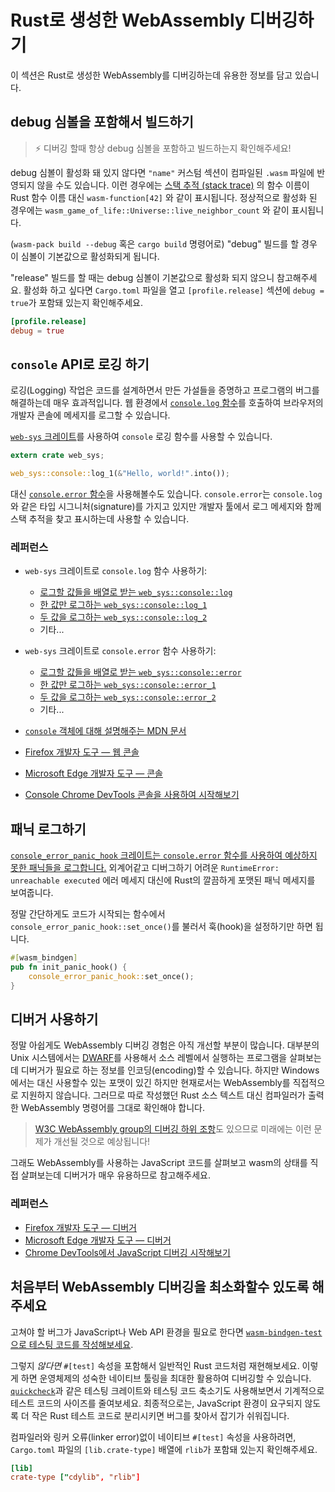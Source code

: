 # Rust로 생성한 WebAssembly 디버깅하기 

이 섹션은 Rust로 생성한 WebAssembly를 디버깅하는데 유용한 정보를 담고 있습니다.

## debug 심볼을 포함해서 빌드하기

> ⚡ 디버깅 할때 항상 debug 심볼을 포함하고 빌드하는지 확인해주세요!

debug 심볼이 활성화 돼 있지 않다면 `"name"` 커스텀 섹션이 컴파일된 `.wasm` 파일에 반영되지 않을 수도 있습니다. 이런 경우에는 [스택 추적 (stack trace)](https://ko.wikipedia.org/wiki/스택_추적) 의 함수 이름이 Rust 함수 이름 대신 `wasm-function[42]` 와 같이 표시됩니다. 정상적으로 활성화 된 경우에는 `wasm_game_of_life::Universe::live_neighbor_count` 와 같이 표시됩니다.

(`wasm-pack build --debug` 혹은 `cargo build` 명령어로) "debug" 빌드를 할 경우 이 심볼이 기본값으로 활성화되게 됩니다.

"release" 빌드를 할 때는 debug 심볼이 기본값으로 활성화 되지 않으니 참고해주세요. 활성화 하고 싶다면 `Cargo.toml` 파일을 열고 `[profile.release]` 섹션에 `debug = true`가 포함돼 있는지 확인해주세요.

```toml
[profile.release]
debug = true
```

## `console` API로 로깅 하기

로깅(Logging) 작업은 코드를 설계하면서 만든 가설들을 증명하고 프로그램의 버그를 해결하는데 매우 효과적입니다. 웹 환경에서 [`console.log`
함수](https://developer.mozilla.org/en-US/docs/Web/API/Console/log)를 호출하여 브라우저의 개발자 콘솔에 메세지를 로그할 수 있습니다.

[`web-sys` 크레이트][web-sys]를 사용하여 `console` 로깅 함수를 사용할 수 있습니다.

```rust
extern crate web_sys;

web_sys::console::log_1(&"Hello, world!".into());
```

대신 [`console.error` 함수](https://developer.mozilla.org/en-US/docs/Web/API/Console/error)을 사용해볼수도 있습니다. `console.error`는 `console.log`와 같은 타입 시그니처(signature)를 가지고 있지만 개발자 툴에서 로그 메세지와 함께 스택 추적을 찾고 표시하는데 사용할 수 있습니다.

### 레퍼런스

* `web-sys` 크레이트로 `console.log` 함수 사용하기:
  * [로그할 값들을 배열로 받는 `web_sys::console::log`](https://rustwasm.github.io/wasm-bindgen/api/web_sys/console/fn.log.html)
  * [한 값만 로그하는 `web_sys::console::log_1`](https://rustwasm.github.io/wasm-bindgen/api/web_sys/console/fn.log_1.html)
  * [두 값을 로그하는 `web_sys::console::log_2`](https://rustwasm.github.io/wasm-bindgen/api/web_sys/console/fn.log_2.html)
  * 기타...

* `web-sys` 크레이트로 `console.error` 함수 사용하기:
  * [로그할 값들을 배열로 받는 `web_sys::console::error`](https://rustwasm.github.io/wasm-bindgen/api/web_sys/console/fn.error.html)
  * [한 값만 로그하는 `web_sys::console::error_1`](https://rustwasm.github.io/wasm-bindgen/api/web_sys/console/fn.error_1.html)
  * [두 값을 로그하는 `web_sys::console::error_2`](https://rustwasm.github.io/wasm-bindgen/api/web_sys/console/fn.error_2.html)
  * 기타...

* [`console` 객체에 대해 설명해주는 MDN 문서](https://developer.mozilla.org/en-US/docs/Web/API/Console)
* [Firefox 개발자 도구 — 웹 콘솔](https://developer.mozilla.org/en-US/docs/Tools/Web_Console)
* [Microsoft Edge 개발자 도구 — 콘솔](https://docs.microsoft.com/en-us/microsoft-edge/devtools-guide/console)
* [Console Chrome DevTools 콘솔을 사용하여 시작해보기](https://developers.google.com/web/tools/chrome-devtools/console/get-started)

## 패닉 로그하기

[`console_error_panic_hook` 크레이트는 `console.error` 함수를 사용하여 예상하지 못한 패닉들을 로그합니다.][panic-hook] 외계어같고 디버그하기 어려운 `RuntimeError: unreachable executed` 에러 메세지 대신에 Rust의 깔끔하게 포맷된 패닉 메세지를 보여줍니다.

정말 간단하게도 코드가 시작되는 함수에서 `console_error_panic_hook::set_once()`를 불러서 훅(hook)을 설정하기만 하면 됩니다.

```rust
#[wasm_bindgen]
pub fn init_panic_hook() {
    console_error_panic_hook::set_once();
}
```

[panic-hook]: https://github.com/rustwasm/console_error_panic_hook

## 디버거 사용하기

정말 아쉽게도 WebAssembly 디버깅 경험은 아직 개선할 부분이 많습니다. 대부분의 Unix 시스템에서는 [DWARF][dwarf]를 사용해서 소스 레벨에서 실행하는 프로그램을 살펴보는데 디버거가 필요로 하는 정보를 인코딩(encoding)할 수 있습니다. 하지만 Windows에서는 대신 사용할수 있는 포맷이 있긴 하지만 현재로서는 WebAssembly를 직접적으로 지원하지 않습니다. 그러므로 따로 작성했던 Rust 소스 텍스트 대신 컴파일러가 출력한 WebAssembly 명령어를 그대로 확인해야 합니다.

> [W3C WebAssembly group의 디버깅 하위 조항][debugging-subcharter]도 있으므로 미래에는 이런 문제가 개선될 것으로 예상됩니다!

[debugging-subcharter]: https://github.com/WebAssembly/debugging
[dwarf]: http://dwarfstd.org/

그래도 WebAssembly를 사용하는 JavaScript 코드를 살펴보고 wasm의 상태를 직접 살펴보는데 디버거가 매우 유용하므로 참고해주세요.

### 레퍼런스

* [Firefox 개발자 도구 — 디버거](https://developer.mozilla.org/en-US/docs/Tools/Debugger)
* [Microsoft Edge 개발자 도구 — 디버거](https://docs.microsoft.com/en-us/microsoft-edge/devtools-guide/debugger)
* [Chrome DevTools에서 JavaScript 디버깅 시작해보기](https://developers.google.com/web/tools/chrome-devtools/javascript/)

## 처음부터 WebAssembly 디버깅을 최소화할수 있도록 해주세요
고쳐야 할 버그가 JavaScript나 Web API 환경을 필요로 한다면 [`wasm-bindgen-test`으로 테스팅 코드를 작성해보세요][wbg-test].

그렇지 *않다면* `#[test]` 속성을 포함해서 일반적인 Rust 코드처럼 재현해보세요. 이렇게 하면 운영체제의 성숙한 네이티브 툴링을 최대한 활용하여 디버깅할 수 있습니다. [`quickcheck`][quickcheck]과 같은 테스팅 크레이트와 테스팅 코드 축소기도 사용해보면서 기계적으로 테스트 코드의 사이즈를 줄여보세요. 최종적으로는, JavaScript 환경이 요구되지 않도록 더 작은 Rust 테스트 코드로 분리시키면 버그를 찾아서 잡기가 쉬워집니다.

컴파일러와 링커 오류(linker error)없이 네이티브 `#[test]` 속성을 사용하려면, `Cargo.toml` 파일의 `[lib.crate-type]` 배열에 `rlib`가 포함돼 있는지 확인해주세요.

```toml
[lib]
crate-type ["cdylib", "rlib"]
```

[quickcheck]: https://crates.io/crates/quickcheck
[web-sys]: https://rustwasm.github.io/wasm-bindgen/web-sys/index.html
[wbg-test]: https://rustwasm.github.io/wasm-bindgen/wasm-bindgen-test/index.html
